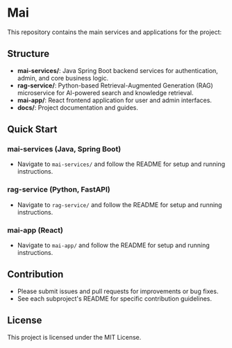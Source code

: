 # Mai

This repository contains the main services and applications for the project:

## Structure

- **mai-services/**: Java Spring Boot backend services for authentication, admin, and core business logic.
- **rag-service/**: Python-based Retrieval-Augmented Generation (RAG) microservice for AI-powered search and knowledge retrieval.
- **mai-app/**: React frontend application for user and admin interfaces.
- **docs/**: Project documentation and guides.

## Quick Start

### mai-services (Java, Spring Boot)
- Navigate to `mai-services/` and follow the README for setup and running instructions.

### rag-service (Python, FastAPI)
- Navigate to `rag-service/` and follow the README for setup and running instructions.

### mai-app (React)
- Navigate to `mai-app/` and follow the README for setup and running instructions.

## Contribution
- Please submit issues and pull requests for improvements or bug fixes.
- See each subproject's README for specific contribution guidelines.

## License
This project is licensed under the MIT License.
